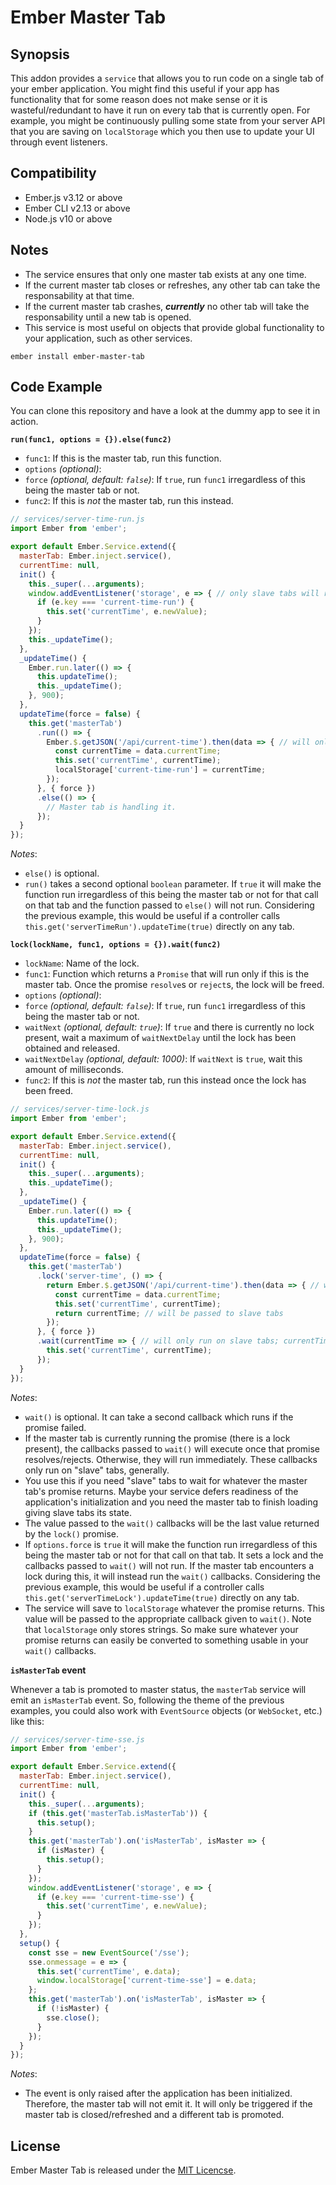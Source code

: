 # Ember Master Tab

## Synopsis

This addon provides a `service` that allows you to run code on a single tab of your ember
application. You might find this useful if your app has functionality that for some reason
does not make sense or it is wasteful/redundant to have it run on every tab that is currently
open. For example, you might be continuously pulling some state from your server API that
you are saving on `localStorage` which you then use to update your UI through event listeners.

## Compatibility

* Ember.js v3.12 or above
* Ember CLI v2.13 or above
* Node.js v10 or above

## Notes

* The service ensures that only one master tab exists at any one time.
* If the current master tab closes or refreshes, any other tab can take the responsability at that time.
* If the current master tab crashes, ***currently*** no other tab will take the responsability until
  a new tab is opened. 
* This service is most useful on objects that provide global functionality to your application, such as other services.


`ember install ember-master-tab`

## Code Example

You can clone this repository and have a look at the dummy app to see it in action.

**`run(func1, options = {}).else(func2)`**
- `func1`: If this is the master tab, run this function.
- `options` *(optional)*:
 - `force` *(optional, default: `false`)*: If `true`, run `func1` irregardless of this being the master tab or not.
- `func2`: If this is *not* the master tab, run this instead.

```js
// services/server-time-run.js
import Ember from 'ember';

export default Ember.Service.extend({
  masterTab: Ember.inject.service(),
  currentTime: null,
  init() {
    this._super(...arguments);
    window.addEventListener('storage', e => { // only slave tabs will receive this event
      if (e.key === 'current-time-run') {
        this.set('currentTime', e.newValue);
      }
    });
    this._updateTime();
  },
  _updateTime() {
    Ember.run.later(() => {
      this.updateTime();
      this._updateTime();
    }, 900);
  },
  updateTime(force = false) {
    this.get('masterTab')
      .run(() => {
        Ember.$.getJSON('/api/current-time').then(data => { // will only run on the master tab
          const currentTime = data.currentTime;
          this.set('currentTime', currentTime);
          localStorage['current-time-run'] = currentTime;
        });
      }, { force })
      .else(() => {
        // Master tab is handling it.
      });
  }
});
```
*Notes*:
- `else()` is optional.
- `run()` takes a second optional `boolean` parameter. If `true` it will
  make the function run irregardless of this being the master tab or not
  for that call on that tab and the function passed to `else()` will not
  run. Considering the previous example, this would be useful if a
  controller calls `this.get('serverTimeRun').updateTime(true)` directly
  on any tab.

**`lock(lockName, func1, options = {}).wait(func2)`**
- `lockName`: Name of the lock.
- `func1`: Function which returns a `Promise` that will run only if this is the master tab.
  Once the promise `resolve`s or `reject`s, the lock will be freed.
- `options` *(optional)*:
 - `force` *(optional, default: `false`)*: If `true`, run `func1` irregardless of this being the master tab or not.
 - `waitNext` *(optional, default: `true`)*: If `true` and there is currently no lock present, wait a maximum of `waitNextDelay` until the lock has been obtained and released.
 - `waitNextDelay` *(optional, default: 1000)*: If `waitNext` is `true`, wait this amount of milliseconds.
- `func2`: If this is *not* the master tab, run this instead once the lock has been freed.

```js
// services/server-time-lock.js
import Ember from 'ember';

export default Ember.Service.extend({
  masterTab: Ember.inject.service(),
  currentTime: null,
  init() {
    this._super(...arguments);
    this._updateTime();
  },
  _updateTime() {
    Ember.run.later(() => {
      this.updateTime();
      this._updateTime();
    }, 900);
  },
  updateTime(force = false) {
    this.get('masterTab')
      .lock('server-time', () => {
        return Ember.$.getJSON('/api/current-time').then(data => { // will only run on the master tab
          const currentTime = data.currentTime;
          this.set('currentTime', currentTime);
          return currentTime; // will be passed to slave tabs
        });
      }, { force })
      .wait(currentTime => { // will only run on slave tabs; currentTime is the result from the master tab
        this.set('currentTime', currentTime);
      });
  }
});
```
*Notes*:
- `wait()` is optional. It can take a second callback which runs if the
  promise failed.
- If the master tab is currently running the promise (there is a lock present),
  the callbacks passed to `wait()` will execute once that promise
  resolves/rejects. Otherwise, they will run immediately. These callbacks
  only run on "slave" tabs, generally.
- You use this if you need "slave" tabs to wait for whatever the master
  tab's promise returns. Maybe your service defers readiness of the application's
  initialization and you need the master tab to finish loading giving slave
  tabs its state.
- The value passed to the `wait()` callbacks will be the last value returned
  by the `lock()` promise.
- If `options.force` is `true` it will
  make the function run irregardless of this being the master tab or not for
  that call on that tab. It sets a lock and the callbacks passed to `wait()`
  will not run. If the master tab encounters a lock during this, it will instead
  run the `wait()` callbacks. Considering the previous example, this would
  be useful if a controller calls `this.get('serverTimeLock').updateTime(true)`
  directly on any tab.
- The service will save to `localStorage` whatever the promise returns.
  This value will be passed to the appropriate callback given to `wait()`.
  Note that `localStorage` only stores strings. So make sure whatever
  your promise returns can easily be converted to something usable in
  your `wait()` callbacks.
  
**`isMasterTab` event**

Whenever a tab is promoted to master status, the `masterTab` service will emit an `isMasterTab` event.
So, following the theme of the previous examples, you could also work with `EventSource` objects
(or `WebSocket`, etc.) like this:
```js
// services/server-time-sse.js
import Ember from 'ember';

export default Ember.Service.extend({
  masterTab: Ember.inject.service(),
  currentTime: null,
  init() {
    this._super(...arguments);
    if (this.get('masterTab.isMasterTab')) {
      this.setup();
    }
    this.get('masterTab').on('isMasterTab', isMaster => {
      if (isMaster) {
        this.setup();
      }
    });
    window.addEventListener('storage', e => {
      if (e.key === 'current-time-sse') {
        this.set('currentTime', e.newValue);
      }
    });
  },
  setup() {
    const sse = new EventSource('/sse');
    sse.onmessage = e => {
      this.set('currentTime', e.data);
      window.localStorage['current-time-sse'] = e.data;
    };
    this.get('masterTab').on('isMasterTab', isMaster => {
      if (!isMaster) {
        sse.close();
      }
    });
  }
});
```
*Notes*:
- The event is only raised after the application has been initialized. Therefore,
  the master tab will not emit it. It will only be triggered if the master
  tab is closed/refreshed and a different tab is promoted.

## License

Ember Master Tab is released under the [MIT Licencse](https://github.com/rhyek/ember-master-tab/blob/master/LICENSE.md).
